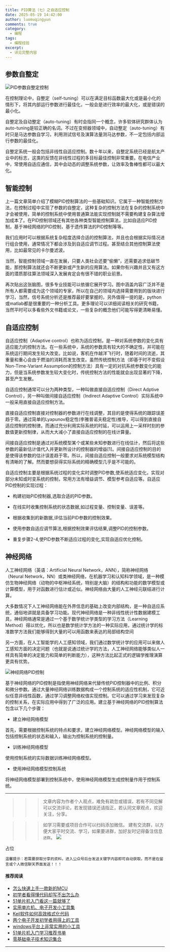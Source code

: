 ```yaml
---
title: PID算法（七）之自适应控制
date: 2025-05-19 14:42:00
author: luomuqingyun
comments: true
category:
  - 编程
tags:
  - 编程经验
excerpt:
  - 详见完整内容
---
```

## 参数自整定

![PID参数自整定控制](https://files.mdnice.com/user/38598/fc5aa8d0-ea59-4dac-9622-0e54e903408f.png)

在控制理论中，自整定（self-tuning）可以在满足目标函数最大化或是最小化的情形下，将其内部运行参数进行最佳化，一般会是进行效率的最大化，或是错误的最小化。

自整定及自动整定（auto-tuning）有时会指同一个概念，许多软体研究群体认为auto-tuning是较正确的名词。不过在变频器领域中，自动整定（auto-tuning）有时只是马达参数自学习，利用测试信号及演算法量测马达参数，不一定包括内部运行参数的最佳化。

自整定系统一般会包括非线性自适应控制。数十年以来，自整定系统已经是航太产业中的标志，这类的反馈在非线性过程的多目标最佳控制非常重要。在电信产业中，常使用自适应通信，其中会动态的调整系统参数，让效率及鲁棒性都可以最大化。

## 智能控制
上一篇文章简单介绍了模糊PID控制算法的一些基础知识。它属于一种智能控制方法，在控制过程中实现了参数的自整定，这种复杂的控制方法在复杂的控制系统中才会被使用，简单的控制系统中使用普通算法能实现控制就不需要构建复杂算法增加成本了。在PID控制领域还有其他各种类型智能控制算法，比如自适应PID控制，基于神经网络的PID控制，基于遗传算法的PID控制等等。

我们应用时可以根据系统复杂程度选择合适的控制算法，并且也会根据实际情况进行组合使用，通常情况下都会涉及到自适应调节过程。甚至结合其他控制算法使用，比如最常见的卡尔曼滤波。

当然，智能控制领域一直在发展，只要人类社会还要“偷懒”，还需要追求低碳节能，那控制算法就还会不断更新或产生新的应用算法。如果你有兴趣并且又有这方面的潜质那往算法领域深入发展肯定会有很不错的职业前景。

再次贴出这张脑图，很多专业技能可以依循它展开学习。图中涵盖内容广泛并不是所有人都需要成为这个领域的专家，所以在自己的领域内选择需要用到的版块进行学习，当然，信号系统分析还是推荐最好要掌握的，另外值得一提的是，python或matlab都是很重要的一种分析工具。更多理论可以详细阅读相关的研究书籍，当然平时可以多看些外文书籍或论文，一些复杂的概念他们可能写得更清晰易懂。

## 自适应控制

自适应控制（Adaptive control）也称为适应控制，是一种对系统参数的变化具有适应能力的控制方法。在一些系统中，系统的参数具有较大的不确定性，并可能在系统运行期间发生较大改变。比如说，客机在作越洋飞行时，随着时间的流逝，其重量和重心会由于燃油的消耗而发生改变。虽然传统控制方法（即基于时不变假设Non-Time-Variant Assumption的控制方法）具有一定的对抗系统参数变化的能力，但是当系统参数发生较大变化时，传统控制方法的性能就会出现显著的下降，甚至产生发散。

自适应控制通常可以分为两种类型，一种叫做直接自适应控制（Direct Adptive Control），另一种叫做间接自适应控制（Indirect Adaptive Control）实际系统中一般采用直接自适应控制方法。

直接自适应控制直接对控制器的参数进行在线调整，其目的是使得系统的跟踪误差趋于零。通过简单的Lyapunov稳定性(李雅普诺夫稳定性)推导，可以得到直接自适应控制的控制律。而通过充分利用实际系统的时延，可以运用上一采样时刻的参数值更新控制律，从而大大减小了直接自适应控制的在线计算量。

间接自适应控制是通过对系统模型某个或某些未知参数进行在线估计，然后将这些参数的最新估计值代入并更新所设计的控制器的增益[1]。间接自适应控制的目的是使得该参数的估计误差趋于零。所以，间接自适应控制一般要求对系统模型结构有清晰的了解。然而要想获得实际系统的精确模型几乎是不可能的。


自适应控制主要是根据系统过程的变化实时调整PID参数,使系统适应变化，实现对部分未知或时变系统的控制，常用方法有增益调节、模型参考自适应等。自适应PID控制的实现过程：

- 构建初始PID控制器,选取合适的PID参数。

- 在线实时收集控制系统的状态数据,如过程变量、控制变量、误差等。

- 根据收集到的新数据,评估当前PID参数的控制效果。

- 使用参数自适应调节算法,根据控制效果评估结果,调整PID的控制参数。

- 重复步骤2-4,使PID参数不断适应过程的变化,实现自适应优化控制。

## 神经网络

人工神经网络（英语：Artificial Neural Network，ANN），简称神经网络（Neural Network，NN）或类神经网络，在机器学习和认知科学领域，是一种模仿生物神经网络（动物的中枢神经系统，特别是大脑）的结构和功能的数学模型或计算模型，用于对函数进行估计或近似。神经网络由大量的人工神经元联结进行计算。

大多数情况下人工神经网络能在外界信息的基础上改变内部结构，是一种自适应系统，通俗地讲就是具备学习功能。现代神经网络是一种非线性统计性数据建模工具，神经网络通常是通过一个基于数学统计学类型的学习方法（Learning Method）得以优化，所以也是数学统计学方法的一种实际应用，通过统计学的标准数学方法我们能够得到大量的可以用函数来表达的局部结构空间

另一方面，在人工智能学的人工感知领域，我们通过数学统计学的应用可以来做人工感知方面的决定问题（也就是说通过统计学的方法，人工神经网络能够类似人一样具有简单的决定能力和简单的判断能力），这种方法比起正式的逻辑学推理演算更具有优势。

![神经网络PID控制](https://files.mdnice.com/user/38598/1ebe8608-6fb7-4b88-b2fc-df6cbd1dc4a1.png)

基于神经网络的PID控制是指使用神经网络来代替传统PID控制器中的比例、积分和微分参数。通过大量神经网络训练数据构成一个控制系统的适应性机制，它可近似任意非线性函数，通过学习调整网络权值实现控制。它可以通过学习来发现复杂的控制关系，在实际应用中得到了广泛的应用。建立基于神经网络的PID控制算法包含以下几个步骤：
- 建立神经网络模型

首先，需要根据控制系统的特点和要求，建立神经网络模型。神经网络模型的输入包括控制系统的状态和输入，输出为控制系统的控制量。

- 训练神经网络模型

使用控制系统的实际数据训练神经网络模型。

- 使用神经网络模型控制系统

将神经网络模型部署到控制系统中，使用神经网络模型生成控制量作用于控制系统。

----
>>>文章内容为作者个人观点，难免有疏忽或错误，若有不同见解可以交流评论，若发现错误还请指正，若认同文章观点，欢迎关注，分享。

>>>如学习需要或项目合作可以扫码添加微信。
建有交流群，以方便大家平时交流、学习，如果要进群，加好友时记得备注信息`进群`。
![](https://files.mdnice.com/user/38598/6fbcd253-edc6-4175-ba0c-44e24ad33b21.jpg)

占位

`温馨提示：若需要获取分享的资料，进入公众号后台发送关键字内容即可自动获取，而不是在留言或个人微信聊天界面发送！！！`

#### 推荐阅读
- [怎么快速上手一款新的MCU](https://mp.weixin.qq.com/s?__biz=MzI1OTQ4MTg4Ng==&mid=2247485581&idx=1&sn=b36e6536717774f7931c7aa93d5b237a&chksm=ea7900fcdd0e89ea0db13737720edc996fcb3fdbab3e43b4a92316240ac66d4b5a8bf9a07e78&token=466212876&lang=zh_CN#rd)
- [初学者看得懂代码却写不出怎么办](https://mp.weixin.qq.com/s?__biz=MzI1OTQ4MTg4Ng==&mid=2247485862&idx=1&sn=830ede5ac467c8d396adfbea141f0526&chksm=ea7901d7dd0e88c1e8e5396305ab83c6fbd884cf356ad64c54463230364e865a1659f193dd1f&token=63320980&lang=zh_CN#rd)
- [51单片机入门看这一篇就够了](https://mp.weixin.qq.com/s?__biz=MzI1OTQ4MTg4Ng==&mid=2247485523&idx=1&sn=b7fcd1b86e2467d6f03b1a520c39bb06&chksm=ea790022dd0e893452c4994fa16d63111b16d9878c303712f695b58b7af360b7b18c1ed4b201&token=1711068967&lang=zh_CN#rd)
- [实用单片机、电子开发小工具集](https://mp.weixin.qq.com/s?__biz=MzI1OTQ4MTg4Ng==&mid=2247485606&idx=1&sn=2b433faa2e436fc762dc538c9cf3fe14&chksm=ea7900d7dd0e89c169f8948ff3d423016c8f51f1c914eb7b0d20cba8145b9ffa54815915d67b&token=1580674001&lang=zh_CN#rd)
- [Keil软件如何高效格式化代码](https://mp.weixin.qq.com/s?__biz=MzI1OTQ4MTg4Ng==&mid=2247485572&idx=1&sn=17cefa35d9d660083d419a7e9b6db6f7&chksm=ea7900f5dd0e89e35b65ba26354cc69ad24f686d8e18abd34e0932567a9345e8c9ed653eee6b&token=1711068967&lang=zh_CN#rd)
- [两个电子开发初学者用得上的工具](https://mp.weixin.qq.com/s?__biz=MzI1OTQ4MTg4Ng==&mid=2247485987&idx=1&sn=106e52add61999ae4bddd8b28c7ed2b1&chksm=ea790252dd0e8b44e36e26f20153b1bd73a0fff98ef3c50330358435a9dfac2d97e04a30d59e&token=63320980&lang=zh_CN#rd)
- [windows平台上非常实用的小工具](https://mp.weixin.qq.com/s?__biz=MzI1OTQ4MTg4Ng==&mid=2247485420&idx=2&sn=728ca4abbadf7caf51c392e7d7045cbe&chksm=ea790f9ddd0e868b9fa162c80db1876199845f387bbe851c8d38a4e8412329ae635916c13cfb&token=1711068967&lang=zh_CN#rd)
- [51单片机入门学习推荐书单](https://mp.weixin.qq.com/s?__biz=MzI1OTQ4MTg4Ng==&mid=2247485689&idx=3&sn=d4c0d26781f307ffd26defdc4022c928&chksm=ea790088dd0e899e2872692b9568309e779acfc515e82c28a853d4228de2e2b8f7ee7149913f&token=63320980&lang=zh_CN#rd)
- [零基础电子技术知识集合](https://mp.weixin.qq.com/s?__biz=MzI1OTQ4MTg4Ng==&mid=2247485689&idx=4&sn=211c2d0871a19c5e92cdf0c34f01d96b&chksm=ea790088dd0e899e3042a649a346bc98e94189d1fd18da2b954a7ddb781582dc2d0a82e07f4d&token=970763775&lang=zh_CN#rd)
----
